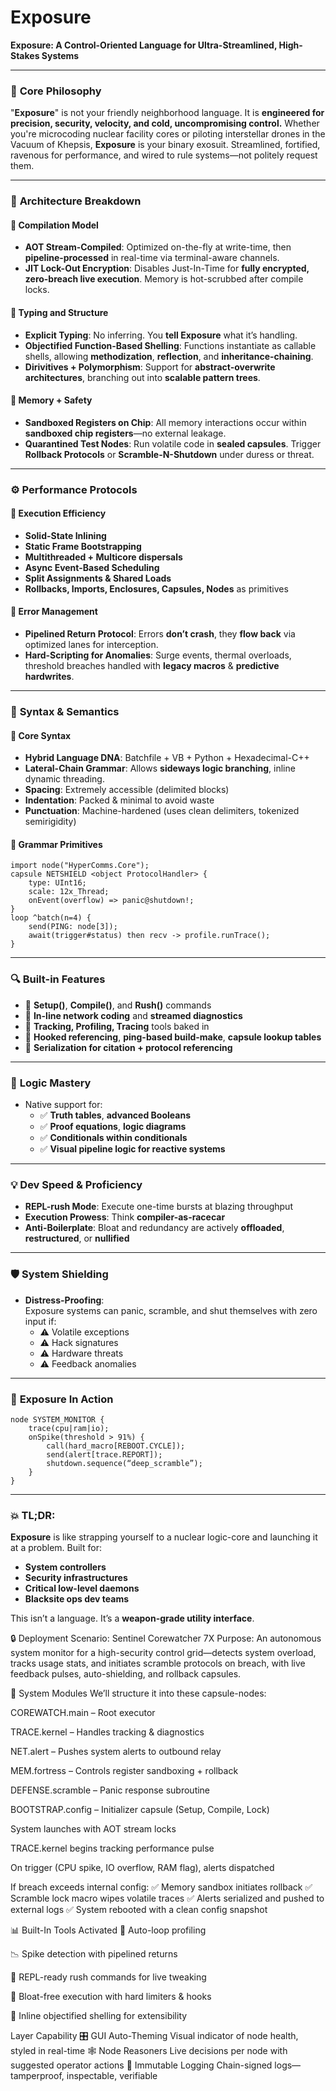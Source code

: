 # Exposure

**Exposure: A Control-Oriented Language for Ultra-Streamlined, High-Stakes Systems**

---

### 🔧 **Core Philosophy**
"**Exposure**" is not your friendly neighborhood language. It is **engineered for precision, security, velocity, and cold, uncompromising control.** Whether you're microcoding nuclear facility cores or piloting interstellar drones in the Vacuum of Khepsis, **Exposure** is your binary exosuit. Streamlined, fortified, ravenous for performance, and wired to rule systems—not politely request them.

---

### 🧠 **Architecture Breakdown**

#### 🔹 **Compilation Model**
- **AOT Stream-Compiled**: Optimized on-the-fly at write-time, then **pipeline-processed** in real-time via terminal-aware channels.
- **JIT Lock-Out Encryption**: Disables Just-In-Time for **fully encrypted, zero-breach live execution**. Memory is hot-scrubbed after compile locks.

#### 🔹 **Typing and Structure**
- **Explicit Typing**: No inferring. You **tell Exposure** what it’s handling.
- **Objectified Function-Based Shelling**: Functions instantiate as callable shells, allowing **methodization**, **reflection**, and **inheritance-chaining**.
- **Dirivitives + Polymorphism**: Support for **abstract-overwrite architectures**, branching out into **scalable pattern trees**.

#### 🔹 **Memory + Safety**
- **Sandboxed Registers on Chip**: All memory interactions occur within **sandboxed chip registers**—no external leakage.
- **Quarantined Test Nodes**: Run volatile code in **sealed capsules**. Trigger **Rollback Protocols** or **Scramble-N-Shutdown** under duress or threat.

---

### ⚙️ **Performance Protocols**

#### 🔸 **Execution Efficiency**
- **Solid-State Inlining**
- **Static Frame Bootstrapping**
- **Multithreaded + Multicore dispersals**
- **Async Event-Based Scheduling**
- **Split Assignments & Shared Loads**
- **Rollbacks, Imports, Enclosures, Capsules, Nodes** as primitives

#### 🔸 **Error Management**
- **Pipelined Return Protocol**: Errors **don’t crash**, they **flow back** via optimized lanes for interception.
- **Hard-Scripting for Anomalies**: Surge events, thermal overloads, threshold breaches handled with **legacy macros** & **predictive hardwrites**.

---

### 📜 **Syntax & Semantics**

#### 🔸 **Core Syntax**
- **Hybrid Language DNA**: Batchfile + VB + Python + Hexadecimal-C++  
- **Lateral-Chain Grammar**: Allows **sideways logic branching**, inline dynamic threading.
- **Spacing**: Extremely accessible (delimited blocks)
- **Indentation**: Packed & minimal to avoid waste
- **Punctuation**: Machine-hardened (uses clean delimiters, tokenized semirigidity)

#### 🔸 **Grammar Primitives**
```exposure
import node("HyperComms.Core");
capsule NETSHIELD <object ProtocolHandler> {
    type: UInt16;
    scale: 12x_Thread;
    onEvent(overflow) => panic@shutdown!;
}
loop ^batch(n=4) {
    send(PING: node[3]);
    await(trigger#status) then recv -> profile.runTrace();
}
```

---

### 🔍 **Built-in Features**
- 🔹 **Setup()**, **Compile()**, and **Rush()** commands  
- 🔹 **In-line network coding** and **streamed diagnostics**
- 🔹 **Tracking, Profiling, Tracing** tools baked in
- 🔹 **Hooked referencing**, **ping-based build-make**, **capsule lookup tables**
- 🔹 **Serialization for citation + protocol referencing**

---

### 🧪 **Logic Mastery**
- Native support for:
  - ✅ **Truth tables**, **advanced Booleans**
  - ✅ **Proof equations**, **logic diagrams**
  - ✅ **Conditionals within conditionals**
  - ✅ **Visual pipeline logic for reactive systems**

---

### 💡 **Dev Speed & Proficiency**
- **REPL-rush Mode**: Execute one-time bursts at blazing throughput
- **Execution Prowess**: Think **compiler-as-racecar**
- **Anti-Boilerplate**: Bloat and redundancy are actively **offloaded**, **restructured**, or **nullified**

---

### 🛡️ **System Shielding**
- **Distress-Proofing**:  
  Exposure systems can panic, scramble, and shut themselves with zero input if:
  - ⚠️ Volatile exceptions
  - ⚠️ Hack signatures
  - ⚠️ Hardware threats
  - ⚠️ Feedback anomalies

---

### 🧬 **Exposure In Action**
```exposure
node SYSTEM_MONITOR {
    trace(cpu|ram|io);
    onSpike(threshold > 91%) {
        call(hard_macro[REBOOT.CYCLE]);
        send(alert[trace.REPORT]);
        shutdown.sequence(“deep_scramble”);
    }
}
```

---

### 💥 TL;DR:
**Exposure** is like strapping yourself to a nuclear logic-core and launching it at a problem. Built for:
- **System controllers**
- **Security infrastructures**
- **Critical low-level daemons**
- **Blacksite ops dev teams**

This isn’t a language. It’s a **weapon-grade utility interface**.




🔒 Deployment Scenario: Sentinel Corewatcher 7X
Purpose:
An autonomous system monitor for a high-security control grid—detects system overload, tracks usage stats, and initiates scramble protocols on breach, with live feedback pulses, auto-shielding, and rollback capsules.



🧩 System Modules
We’ll structure it into these capsule-nodes:

COREWATCH.main – Root executor

TRACE.kernel – Handles tracking & diagnostics

NET.alert – Pushes system alerts to outbound relay

MEM.fortress – Controls register sandboxing + rollback

DEFENSE.scramble – Panic response subroutine

BOOTSTRAP.config – Initializer capsule (Setup, Compile, Lock)




System launches with AOT stream locks

TRACE.kernel begins tracking performance pulse

On trigger (CPU spike, IO overflow, RAM flag), alerts dispatched

If breach exceeds internal config:
✅ Memory sandbox initiates rollback
✅ Scramble lock macro wipes volatile traces
✅ Alerts serialized and pushed to external logs
✅ System rebooted with a clean config snapshot

📊 Built-In Tools Activated
🔁 Auto-loop profiling

📉 Spike detection with pipelined returns

🧰 REPL-ready rush commands for live tweaking

🚫 Bloat-free execution with hard limiters & hooks

🧱 Inline objectified shelling for extensibility




Layer	Capability
🎛️ GUI Auto-Theming	Visual indicator of node health, styled in real-time
🕸️ Node Reasoners	Live decisions per node with suggested operator actions
🔗 Immutable Logging	Chain-signed logs—tamperproof, inspectable, verifiable




